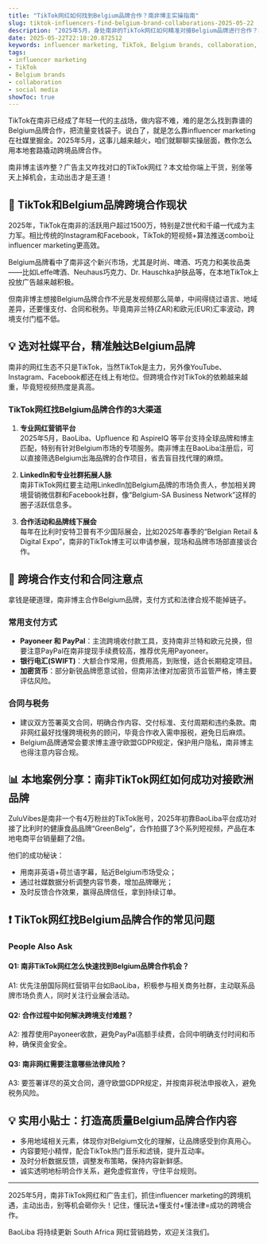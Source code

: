 ```yaml
---
title: "TikTok网红如何找到Belgium品牌合作？南非博主实操指南"
slug: tiktok-influencers-find-belgium-brand-collaborations-2025-05-22
description: "2025年5月，身处南非的TikTok网红如何精准对接Belgium品牌进行合作？本文结合本地支付方式、文化差异与实战经验，帮你玩转跨境influencer marketing。"
date: 2025-05-22T22:10:20.872512
keywords: influencer marketing, TikTok, Belgium brands, collaboration, social media
tags:
- influencer marketing
- TikTok
- Belgium brands
- collaboration
- social media
showToc: true
---
```


TikTok在南非已经成了年轻一代的主战场，做内容不难，难的是怎么找到靠谱的Belgium品牌合作，把流量变钱袋子。说白了，就是怎么靠influencer marketing在社媒里掘金。2025年5月，这事儿越来越火，咱们就聊聊实操层面，教你怎么用本地套路撬动跨境品牌合作。

南非博主该咋整？广告主又咋找对口的TikTok网红？本文给你端上干货，别坐等天上掉机会，主动出击才是王道！

## 📢 TikTok和Belgium品牌跨境合作现状

2025年，TikTok在南非的活跃用户超过1500万，特别是Z世代和千禧一代成为主力军。相比传统的Instagram和Facebook，TikTok的短视频+算法推送combo让influencer marketing更高效。

Belgium品牌看中了南非这个新兴市场，尤其是时尚、啤酒、巧克力和美妆品类——比如Leffe啤酒、Neuhaus巧克力、Dr. Hauschka护肤品等，在本地TikTok上投放广告越来越积极。

但南非博主想接Belgium品牌合作不光是发视频那么简单，中间得绕过语言、地域差异，还要懂支付、合同和税务。毕竟南非兰特(ZAR)和欧元(EUR)汇率波动，跨境支付门槛不低。

## 💡 选对社媒平台，精准触达Belgium品牌

南非的网红生态不只是TikTok，当然TikTok是主力，另外像YouTube、Instagram、Facebook都还在线上有地位。但跨境合作对TikTok的依赖越来越重，毕竟短视频热度是真高。

### TikTok网红找Belgium品牌合作的3大渠道

1. **专业网红营销平台**  
   2025年5月，BaoLiba、Upfluence 和 AspireIQ 等平台支持全球品牌和博主匹配，特别有针对Belgium市场的专项服务。南非博主在BaoLiba注册后，可以直接筛选Belgium出海品牌的合作项目，省去盲目找代理的麻烦。

2. **LinkedIn和专业社群拓展人脉**  
   南非TikTok网红要主动用LinkedIn加Belgium品牌的市场负责人，参加相关跨境营销微信群和Facebook社群，像“Belgium-SA Business Network”这样的圈子活跃信息多。

3. **合作活动和品牌线下展会**  
   每年在比利时安特卫普有不少国际展会，比如2025年春季的“Belgian Retail & Digital Expo”，南非的TikTok博主可以申请参展，现场和品牌市场部直接谈合作。

## 🤑 跨境合作支付和合同注意点

拿钱是硬道理，南非博主合作Belgium品牌，支付方式和法律合规不能掉链子。

### 常用支付方式

- **Payoneer 和 PayPal**：主流跨境收付款工具，支持南非兰特和欧元兑换，但要注意PayPal在南非提现手续费较高，推荐优先用Payoneer。
- **银行电汇(SWIFT)**：大额合作常用，但费用高，到账慢，适合长期稳定项目。
- **加密货币**：部分新锐品牌愿意试验，但南非法律对加密货币监管严格，博主要评估风险。

### 合同与税务

- 建议双方签署英文合同，明确合作内容、交付标准、支付周期和违约条款。南非网红最好找懂跨境税务的顾问，毕竟合作收入需申报税，避免日后麻烦。
- Belgium品牌通常会要求博主遵守欧盟GDPR规定，保护用户隐私，南非博主也得注意内容合规。

## 📊 本地案例分享：南非TikTok网红如何成功对接欧洲品牌

ZuluVibes是南非一个有4万粉丝的TikTok账号，2025年初靠BaoLiba平台成功对接了比利时的健康食品品牌“GreenBelg”，合作拍摄了3个系列短视频，产品在本地电商平台销量翻了2倍。

他们的成功秘诀：

- 用南非英语+荷兰语字幕，贴近Belgium市场受众；
- 通过社媒数据分析调整内容节奏，增加品牌曝光；
- 及时反馈合作效果，赢得品牌信任，拿到持续订单。

## ❗ TikTok网红找Belgium品牌合作的常见问题

### People Also Ask

#### Q1: 南非TikTok网红怎么快速找到Belgium品牌合作机会？

A1: 优先注册国际网红营销平台如BaoLiba，积极参与相关商务社群，主动联系品牌市场负责人，同时关注行业展会活动。

#### Q2: 合作过程中如何解决跨境支付难题？

A2: 推荐使用Payoneer收款，避免PayPal高额手续费，合同中明确支付时间和币种，确保资金安全。

#### Q3: 南非网红需要注意哪些法律风险？

A3: 要签署详尽的英文合同，遵守欧盟GDPR规定，并按南非税法申报收入，避免税务风险。

## 💡 实用小贴士：打造高质量Belgium品牌合作内容

- 多用地域相关元素，体现你对Belgium文化的理解，让品牌感受到你真用心。
- 内容要短小精悍，配合TikTok热门音乐和滤镜，提升互动率。
- 及时分析数据反馈，调整发布策略，保持内容新鲜感。
- 诚实透明地标明合作关系，避免虚假宣传，守住平台规则。

---

2025年5月，南非TikTok网红和广告主们，抓住influencer marketing的跨境机遇，主动出击，别等机会砸你头！记住，懂玩法+懂支付+懂法律=成功的跨境合作。

BaoLiba 将持续更新 South Africa 网红营销趋势，欢迎关注我们。